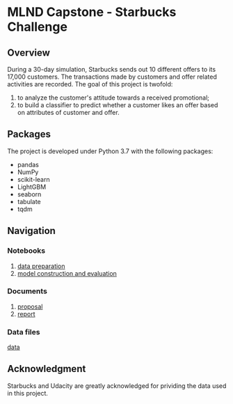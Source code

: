 # MLND Capstone - Starbucks Challenge

## Overview
During a 30-day simulation, Starbucks sends out 10 different offers to its 17,000 customers. The transactions made by customers and offer related activities are recorded. The goal of this project is twofold: 

1. to analyze the customer's attitude towards a received promotional;
2. to build a classifier to predict whether a customer likes an offer based on attributes of customer and offer. 

## Packages
The project is developed under Python 3.7 with the following packages:

* pandas
* NumPy
* scikit-learn
* LightGBM
* seaborn
* tabulate
* tqdm

## Navigation
### Notebooks
1. [data preparation](1%20-%20data%20preparation.ipynb)
2. [model construction and evaluation](2%20-%20modeling.ipynb)

### Documents
1. [proposal](proposal.md)
2. [report](report.md)

### Data files
[data](data)

## Acknowledgment
Starbucks and Udacity are greatly acknowledged for prividing the data used in this project.
